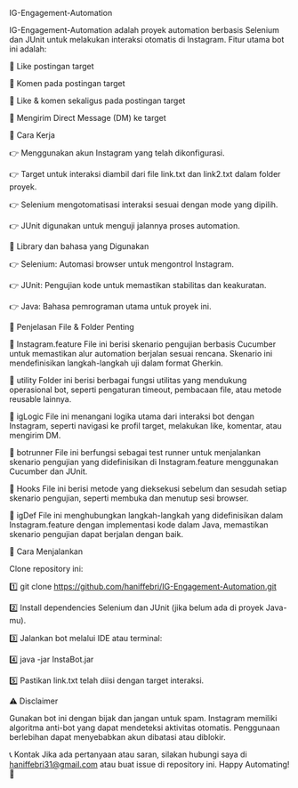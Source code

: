 IG-Engagement-Automation

IG-Engagement-Automation adalah proyek automation berbasis Selenium dan JUnit untuk melakukan interaksi otomatis di Instagram. Fitur utama bot ini adalah:

🔹 Like postingan target

🔹 Komen pada postingan target

🔹 Like & komen sekaligus pada postingan target

🔹 Mengirim Direct Message (DM) ke target


📌 Cara Kerja

👉 Menggunakan akun Instagram yang telah dikonfigurasi.

👉 Target untuk interaksi diambil dari file link.txt dan link2.txt dalam folder proyek.

👉 Selenium mengotomatisasi interaksi sesuai dengan mode yang dipilih.

👉 JUnit digunakan untuk menguji jalannya proses automation.


🚀 Library dan bahasa yang Digunakan

👉 Selenium: Automasi browser untuk mengontrol Instagram.

👉 JUnit: Pengujian kode untuk memastikan stabilitas dan keakuratan.

👉 Java: Bahasa pemrograman utama untuk proyek ini.


📄 Penjelasan File & Folder Penting

🔹 Instagram.feature
File ini berisi skenario pengujian berbasis Cucumber untuk memastikan alur automation berjalan sesuai rencana. Skenario ini mendefinisikan langkah-langkah uji dalam format Gherkin.

🔹 utility
Folder ini berisi berbagai fungsi utilitas yang mendukung operasional bot, seperti pengaturan timeout, pembacaan file, atau metode reusable lainnya.

🔹 igLogic
File ini menangani logika utama dari interaksi bot dengan Instagram, seperti navigasi ke profil target, melakukan like, komentar, atau mengirim DM.

🔹 botrunner
File ini berfungsi sebagai test runner untuk menjalankan skenario pengujian yang didefinisikan di Instagram.feature menggunakan Cucumber dan JUnit.

🔹 Hooks
File ini berisi metode yang dieksekusi sebelum dan sesudah setiap skenario pengujian, seperti membuka dan menutup sesi browser.

🔹 igDef
File ini menghubungkan langkah-langkah yang didefinisikan dalam Instagram.feature dengan implementasi kode dalam Java, memastikan skenario pengujian dapat berjalan dengan baik.

🔧 Cara Menjalankan

Clone repository ini:

1️⃣ git clone https://github.com/haniffebri/IG-Engagement-Automation.git

2️⃣ Install dependencies Selenium dan JUnit (jika belum ada di proyek Java-mu).

3️⃣ Jalankan bot melalui IDE atau terminal:

4️⃣ java -jar InstaBot.jar

5️⃣ Pastikan link.txt telah diisi dengan target interaksi.


⚠️ Disclaimer

Gunakan bot ini dengan bijak dan jangan untuk spam.
Instagram memiliki algoritma anti-bot yang dapat mendeteksi aktivitas otomatis.
Penggunaan berlebihan dapat menyebabkan akun dibatasi atau diblokir.

📞 Kontak
Jika ada pertanyaan atau saran, silakan hubungi saya di haniffebri31@gmail.com atau buat issue di repository ini.
Happy Automating! 🚀

